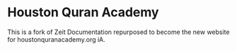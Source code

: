 # Houston Quran Academy

This is a fork of Zeit Documentation repurposed to become the new website for houstonquranacademy.org iA.
